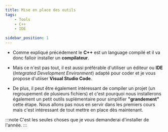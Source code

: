 ```yaml
---
title: Mise en place des outils
tags:
    - Tools
    - C++
    - IDE

sidebar_position: 1
---
```

- Comme expliqué précédement le **C++** est un language compilé et il va donc falloir installer un **compilateur**.

- Mais ce n'est pas tout, il est aussi préférable d'utiliser un éditeur ou **IDE** (*Integrated Development Environment*) adapté pour coder et je vous propose d'utiiser **Visual Studio Code**.

- De plus, il peut être également intéressant de compiler un projet (un regroupement de plusieurs fichiers) et c'est pourquoi nous installerons également un petit outils suplémentaire pour simplifier **"grandement"** cette étape. Nous allons pas nous en servir dans les premiers cours mais c'est intéressant de tout mettre en place dès maintenant.

:::note
C'est les seules choses que je vous demanderai d'installer de l'année.
:::
